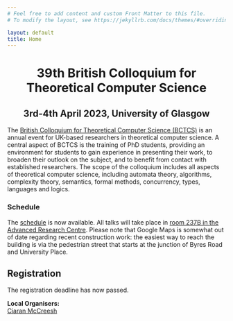 ```yaml
---
# Feel free to add content and custom Front Matter to this file.
# To modify the layout, see https://jekyllrb.com/docs/themes/#overriding-theme-defaults

layout: default
title: Home
---
```

<h1 style="text-align: center;"> 39th British Colloquium for <br />Theoretical Computer Science</h1>
<h2 style="text-align: center;">3rd-4th April 2023, University of Glasgow </h2>

The [British Colloquium for Theoretical Computer Science (BCTCS)](https://www.bctcs.ac.uk/) is an annual event for UK-based researchers in theoretical computer science. A central aspect of BCTCS is the training of PhD students, providing an environment for students to gain experience in presenting their work, to broaden their outlook on the subject, and to benefit from contact with established researchers. The scope of the colloquium includes all aspects of theoretical computer science, including automata theory, algorithms, complexity theory, semantics, formal methods, concurrency, types, languages and logics.

### Schedule

The [schedule](/schedule) is now available. All talks will take place in [room 237B in the Advanced Research Centre](/venue). Please note that Google Maps is somewhat out of date regarding recent construction work: the easiest way to reach the building is via the pedestrian street that starts at the junction of Byres Road and University Place.

## Registration

The registration deadline has now passed.

**Local Organisers:** <br />
[Ciaran McCreesh](mailto:ciaran.mccreesh@glasgow.ac.uk)
